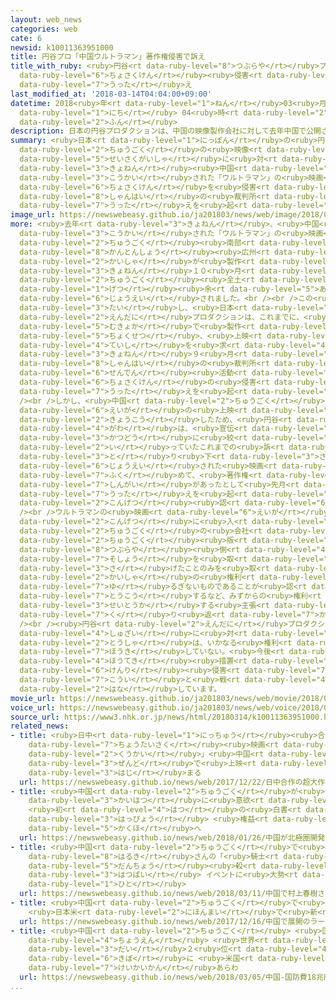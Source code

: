 ```yaml
---
layout: web_news
categories: web
cate: 6
newsid: k10011363951000
title: 円谷プロ「中国ウルトラマン」著作権侵害で訴え
title_with_ruby: <ruby>円谷<rt data-ruby-level="8">つぶらや</rt></ruby>プロ「<ruby>中国<rt data-ruby-level="2">ちゅうごく</rt></ruby>ウルトラマン」<ruby>著作権<rt
  data-ruby-level="6">ちょさくけん</rt></ruby><ruby>侵害<rt data-ruby-level="7">しんがい</rt></ruby>で<ruby>訴<rt
  data-ruby-level="7">うった</rt></ruby>え
last_modified_at: '2018-03-14T04:04:00+09:00'
datetime: 2018<ruby>年<rt data-ruby-level="1">ねん</rt></ruby>03<ruby>月<rt data-ruby-level="1">がつ</rt></ruby>14<ruby>日<rt
  data-ruby-level="1">にち</rt></ruby> 04<ruby>時<rt data-ruby-level="2">じ</rt></ruby>04<ruby>分<rt
  data-ruby-level="2">ふん</rt></ruby>
description: 日本の円谷プロダクションは、中国の映像製作会社に対して去年中国で公開された「ウルトラマン」の映画が著作権を侵害しているとして、これまでに上海の裁判所に訴えを起こしていたことがわかりました。
summary: <ruby>日本<rt data-ruby-level="1">にっぽん</rt></ruby>の<ruby>円谷<rt data-ruby-level="2">えんだに</rt></ruby>プロダクションは、<ruby>中国<rt
  data-ruby-level="2">ちゅうごく</rt></ruby>の<ruby>映像<rt data-ruby-level="6">えいぞう</rt></ruby><ruby>製作会社<rt
  data-ruby-level="5">せいさくがいしゃ</rt></ruby>に<ruby>対<rt data-ruby-level="3">たい</rt></ruby>して<ruby>去年<rt
  data-ruby-level="3">きょねん</rt></ruby><ruby>中国<rt data-ruby-level="2">ちゅうごく</rt></ruby>で<ruby>公開<rt
  data-ruby-level="3">こうかい</rt></ruby>された「ウルトラマン」の<ruby>映画<rt data-ruby-level="6">えいが</rt></ruby>が<ruby>著作権<rt
  data-ruby-level="6">ちょさくけん</rt></ruby>を<ruby>侵害<rt data-ruby-level="7">しんがい</rt></ruby>しているとして、これまでに<ruby>上海<rt
  data-ruby-level="8">しゃんはい</rt></ruby>の<ruby>裁判所<rt data-ruby-level="6">さいばんしょ</rt></ruby>に<ruby>訴<rt
  data-ruby-level="7">うった</rt></ruby>えを<ruby>起<rt data-ruby-level="3">お</rt></ruby>こしていたことがわかりました。
image_url: https://newswebeasy.github.io/ja201803/news/web/image/2018/03/14/K10011363951_1803140507_1803140512_01_03.jpg
more: <ruby>去年<rt data-ruby-level="3">きょねん</rt></ruby>、<ruby>中国<rt data-ruby-level="2">ちゅうごく</rt></ruby>で<ruby>公開<rt
  data-ruby-level="3">こうかい</rt></ruby>された「ウルトラマン」の<ruby>映画<rt data-ruby-level="6">えいが</rt></ruby>は、<ruby>中国<rt
  data-ruby-level="2">ちゅうごく</rt></ruby><ruby>南部<rt data-ruby-level="3">なんぶ</rt></ruby>、<ruby>広東省<rt
  data-ruby-level="8">かんとんしょう</rt></ruby><ruby>広州<rt data-ruby-level="3">こうしゅう</rt></ruby>の<ruby>会社<rt
  data-ruby-level="2">かいしゃ</rt></ruby>が<ruby>製作<rt data-ruby-level="5">せいさく</rt></ruby>し<ruby>去年<rt
  data-ruby-level="3">きょねん</rt></ruby>１０<ruby>月<rt data-ruby-level="1">がつ</rt></ruby>から<ruby>中国<rt
  data-ruby-level="2">ちゅうごく</rt></ruby><ruby>全土<rt data-ruby-level="3">ぜんど</rt></ruby>で、１か<ruby>月<rt
  data-ruby-level="1">げつ</rt></ruby><ruby>余<rt data-ruby-level="5">あま</rt></ruby>りにわたり<ruby>上映<rt
  data-ruby-level="6">じょうえい</rt></ruby>されました。<br /><br />この<ruby>会社<rt data-ruby-level="2">かいしゃ</rt></ruby>に<ruby>対<rt
  data-ruby-level="3">たい</rt></ruby>し、<ruby>日本<rt data-ruby-level="1">にっぽん</rt></ruby>の<ruby>円谷<rt
  data-ruby-level="2">えんだに</rt></ruby>プロダクションは、これまでに、<ruby>映画<rt data-ruby-level="6">えいが</rt></ruby>は<ruby>無許可<rt
  data-ruby-level="5">むきょか</rt></ruby>で<ruby>製作<rt data-ruby-level="5">せいさく</rt></ruby>されたものだとして<ruby>直接<rt
  data-ruby-level="5">ちょくせつ</rt></ruby>、<ruby>上映<rt data-ruby-level="6">じょうえい</rt></ruby>の<ruby>停止<rt
  data-ruby-level="4">ていし</rt></ruby>を<ruby>求<rt data-ruby-level="4">もと</rt></ruby>めたほか、<ruby>去年<rt
  data-ruby-level="3">きょねん</rt></ruby>９<ruby>月<rt data-ruby-level="1">がつ</rt></ruby>には、<ruby>上海<rt
  data-ruby-level="8">しゃんはい</rt></ruby>の<ruby>裁判所<rt data-ruby-level="6">さいばんしょ</rt></ruby>に<ruby>宣伝<rt
  data-ruby-level="6">せんでん</rt></ruby><ruby>活動<rt data-ruby-level="3">かつどう</rt></ruby>などで<ruby>著作権<rt
  data-ruby-level="6">ちょさくけん</rt></ruby>の<ruby>侵害<rt data-ruby-level="7">しんがい</rt></ruby>があったとして<ruby>訴<rt
  data-ruby-level="7">うった</rt></ruby>えを<ruby>起<rt data-ruby-level="3">お</rt></ruby>こしていました。<br
  /><br />しかし、<ruby>中国<rt data-ruby-level="2">ちゅうごく</rt></ruby>の<ruby>会社<rt data-ruby-level="2">かいしゃ</rt></ruby>が、<ruby>映画<rt
  data-ruby-level="6">えいが</rt></ruby>の<ruby>上映<rt data-ruby-level="6">じょうえい</rt></ruby>を<ruby>強行<rt
  data-ruby-level="2">きょうこう</rt></ruby>したため、<ruby>円谷<rt data-ruby-level="8">つぶらや</rt></ruby><ruby>側<rt
  data-ruby-level="4">がわ</rt></ruby>は、<ruby>宣伝<rt data-ruby-level="6">せんでん</rt></ruby><ruby>活動<rt
  data-ruby-level="3">かつどう</rt></ruby>に<ruby>絞<rt data-ruby-level="7">しぼ</rt></ruby>って<ruby>行<rt
  data-ruby-level="2">い</rt></ruby>っていたこれまでの<ruby>訴<rt data-ruby-level="7">うった</rt></ruby>えをいったん<ruby>取<rt
  data-ruby-level="3">と</rt></ruby>り<ruby>下<rt data-ruby-level="3">さ</rt></ruby>げたうえで、<ruby>上映<rt
  data-ruby-level="6">じょうえい</rt></ruby>された<ruby>映画<rt data-ruby-level="6">えいが</rt></ruby>を<ruby>含<rt
  data-ruby-level="7">ふく</rt></ruby>めて、<ruby>著作権<rt data-ruby-level="6">ちょさくけん</rt></ruby>の<ruby>侵害<rt
  data-ruby-level="7">しんがい</rt></ruby>があったとして<ruby>先月<rt data-ruby-level="1">せんげつ</rt></ruby><ruby>訴<rt
  data-ruby-level="7">うった</rt></ruby>えを<ruby>起<rt data-ruby-level="3">お</rt></ruby>こし、<ruby>今月<rt
  data-ruby-level="2">こんげつ</rt></ruby><ruby>認<rt data-ruby-level="6">みと</rt></ruby>められました。<br
  /><br />ウルトラマンの<ruby>映画<rt data-ruby-level="6">えいが</rt></ruby>をめぐっては、<ruby>今月<rt
  data-ruby-level="2">こんげつ</rt></ruby>に<ruby>入<rt data-ruby-level="1">はい</rt></ruby>って<ruby>中国<rt
  data-ruby-level="2">ちゅうごく</rt></ruby>の<ruby>会社<rt data-ruby-level="2">かいしゃ</rt></ruby>が、<ruby>中国<rt
  data-ruby-level="2">ちゅうごく</rt></ruby><ruby>版<rt data-ruby-level="5">ばん</rt></ruby>ツイッター、ウェイボーなどで、<ruby>円谷<rt
  data-ruby-level="8">つぶらや</rt></ruby><ruby>側<rt data-ruby-level="4">がわ</rt></ruby>が<ruby>訴訟<rt
  data-ruby-level="7">そしょう</rt></ruby>を<ruby>取<rt data-ruby-level="3">と</rt></ruby>り<ruby>下<rt
  data-ruby-level="3">さ</rt></ruby>げたことのみを<ruby>取<rt data-ruby-level="3">と</rt></ruby>りあげて『われわれの<ruby>会社<rt
  data-ruby-level="2">かいしゃ</rt></ruby>の<ruby>権利<rt data-ruby-level="6">けんり</rt></ruby>が<ruby>揺<rt
  data-ruby-level="7">ゆ</rt></ruby>るぎないものであることが<ruby>認<rt data-ruby-level="6">みと</rt></ruby>められた』と<ruby>投稿<rt
  data-ruby-level="7">とうこう</rt></ruby>するなど、みずからの<ruby>権利<rt data-ruby-level="6">けんり</rt></ruby>を<ruby>正当化<rt
  data-ruby-level="3">せいとうか</rt></ruby>する<ruby>主張<rt data-ruby-level="5">しゅちょう</rt></ruby>を<ruby>繰<rt
  data-ruby-level="7">く</rt></ruby>り<ruby>返<rt data-ruby-level="7">かえ</rt></ruby>しています。<br
  /><br /><ruby>円谷<rt data-ruby-level="2">えんだに</rt></ruby>プロダクションは、ＮＨＫの<ruby>取材<rt
  data-ruby-level="4">しゅざい</rt></ruby>に<ruby>対<rt data-ruby-level="3">たい</rt></ruby>し、「<ruby>当社<rt
  data-ruby-level="2">とうしゃ</rt></ruby>は、いかなる<ruby>権利<rt data-ruby-level="6">けんり</rt></ruby>も<ruby>放棄<rt
  data-ruby-level="7">ほうき</rt></ruby>していない。<ruby>今後<rt data-ruby-level="2">こんご</rt></ruby>も<ruby>法的<rt
  data-ruby-level="4">ほうてき</rt></ruby><ruby>措置<rt data-ruby-level="7">そち</rt></ruby>により<ruby>権利<rt
  data-ruby-level="6">けんり</rt></ruby><ruby>侵害<rt data-ruby-level="7">しんがい</rt></ruby><ruby>行為<rt
  data-ruby-level="7">こうい</rt></ruby>と<ruby>戦<rt data-ruby-level="4">たたか</rt></ruby>っていく」と<ruby>話<rt
  data-ruby-level="2">はな</rt></ruby>しています。
movie_url: https://newswebeasy.github.io/ja201803/news/web/movie/2018/03/14/k10011363951_201803140507_201803140510.mp4
voice_url: https://newswebeasy.github.io/ja201803/news/web/voice/2018/03/14/k10011363951_201803140507_201803140510.mp3
source_url: https://www3.nhk.or.jp/news/html/20180314/k10011363951000.html
related_news:
- title: <ruby>日中<rt data-ruby-level="1">にっちゅう</rt></ruby><ruby>合作<rt data-ruby-level="2">がっさく</rt></ruby>の<ruby>超大作<rt
    data-ruby-level="7">ちょうたいさく</rt></ruby><ruby>映画<rt data-ruby-level="6">えいが</rt></ruby>「<ruby>空海<rt
    data-ruby-level="2">くうかい</rt></ruby>」<ruby>中国<rt data-ruby-level="2">ちゅうごく</rt></ruby><ruby>全土<rt
    data-ruby-level="3">ぜんど</rt></ruby>で<ruby>上映<rt data-ruby-level="6">じょうえい</rt></ruby><ruby>始<rt
    data-ruby-level="3">はじ</rt></ruby>まる
  url: https://newswebeasy.github.io/news/web/2017/12/22/日中合作の超大作映画空海中国全土で上映始まる
- title: <ruby>中国<rt data-ruby-level="2">ちゅうごく</rt></ruby>が<ruby>北極圏<rt data-ruby-level="7">ほっきょくけん</rt></ruby><ruby>開発<rt
    data-ruby-level="3">かいはつ</rt></ruby>に<ruby>意欲<rt data-ruby-level="6">いよく</rt></ruby>
    <ruby>初<rt data-ruby-level="4">はつ</rt></ruby>の<ruby>白書<rt data-ruby-level="2">はくしょ</rt></ruby>を<ruby>発表<rt
    data-ruby-level="3">はっぴょう</rt></ruby> <ruby>権益<rt data-ruby-level="6">けんえき</rt></ruby><ruby>確保<rt
    data-ruby-level="5">かくほ</rt></ruby>へ
  url: https://newswebeasy.github.io/news/web/2018/01/26/中国が北極圏開発に意欲-初の白書を発表-権益確保へ
- title: <ruby>中国<rt data-ruby-level="2">ちゅうごく</rt></ruby>で<ruby>村上<rt data-ruby-level="1">むらかみ</rt></ruby><ruby>春樹<rt
    data-ruby-level="8">はるき</rt></ruby>さんの「<ruby>騎士<rt data-ruby-level="7">きし</rt></ruby><ruby>団長<rt
    data-ruby-level="5">だんちょう</rt></ruby><ruby>殺<rt data-ruby-level="4">ごろ</rt></ruby>し」<ruby>発売<rt
    data-ruby-level="3">はつばい</rt></ruby> イベントに<ruby>大勢<rt data-ruby-level="5">おおぜい</rt></ruby>の<ruby>人<rt
    data-ruby-level="1">ひと</rt></ruby>
  url: https://newswebeasy.github.io/news/web/2018/03/11/中国で村上春樹さんの騎士団長殺し発売-イベントに大勢の人
- title: <ruby>中国<rt data-ruby-level="2">ちゅうごく</rt></ruby>で<ruby>展開<rt data-ruby-level="6">てんかい</rt></ruby>のラーメンチェーン
    <ruby>日本米<rt data-ruby-level="2">にほんまい</rt></ruby>で<ruby>新<rt data-ruby-level="2">しん</rt></ruby>メニュー
  url: https://newswebeasy.github.io/news/web/2017/12/16/中国で展開のラーメンチェーン-日本米で新メニュー
- title: <ruby>中国<rt data-ruby-level="2">ちゅうごく</rt></ruby> <ruby>国防費<rt data-ruby-level="5">こくぼうひ</rt></ruby>１８<ruby>兆円<rt
    data-ruby-level="4">ちょうえん</rt></ruby> <ruby>世界<rt data-ruby-level="3">せかい</rt></ruby><ruby>第<rt
    data-ruby-level="3">だい</rt></ruby>２<ruby>位<rt data-ruby-level="4">い</rt></ruby>の<ruby>規模<rt
    data-ruby-level="6">きぼ</rt></ruby>に <ruby>米国<rt data-ruby-level="2">べいこく</rt></ruby>など<ruby>警戒感<rt
    data-ruby-level="7">けいかいかん</rt></ruby>あらわ
  url: https://newswebeasy.github.io/news/web/2018/03/05/中国-国防費18兆円-世界第2位の規模に-米国など警戒感あらわ
...
```

